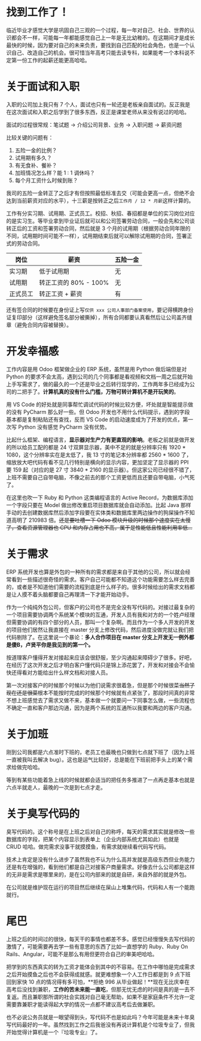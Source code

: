 # 找到工作了！


临近毕业才感觉大学是巩固自己三观的一个过程，每一年对自己、社会、世界的认识都会不一样，可能每一年都能感觉自己上一年是无比幼稚的。在这期间才是成长最快的时候，因为要对自己的未来负责，要找到自己匹配的社会角色，也是一个认识自己、改造自己的机会。很可惜当年高考只能去读专科，如果能考一个本科说不定第一份工作的起薪还能更高哈哈。

# 关于面试和入职

入职的公司加上我只有 7 个人，面试也只有一轮还是老板亲自面试的。反正我是在这次面试和入职之后学到了很多东西，反正是课堂老师从来没有说过的哈哈。

面试的过程很常规：笔试题 -> 介绍公司背景、业务 -> 入职问题 -> 薪资问题

比较关键的问题有：

1. 五险一金的比例？
2. 试用期有多久？
3. 有无食补、餐补？
4. 加班情况怎么样？能 1 : 1 调休吗？
5. 每个月工资什么时候到账？

我司的五险一金转正了之后才有但按照最低标准去交（可能会更高一点，但绝不会达到当前薪资对应的水平），十三薪是按转正之后`工作月 / 12 * 月薪`这样计算的。

工作有分实习期、试用期、正式员工。校招、秋招、春招都是单位的实习岗位对应的是实习生。等毕业拿到毕业证后就可以和公司签署劳动合同，一般会先和公司谈转正后的工资和签署劳动合同，然后就是 3 个月的试用期（根据劳动合同年限的不同，试用期时间可能不一样），试用期结束后就可以解除试用期的合同，签署正式的劳动合同。

| 岗位     | 薪资                  | 五险一金 |
| -------- | --------------------- | -------- |
| 实习期   | 低于试用期            | 无       |
| 试用期   | 转正工资的 80% - 100% | 无       |
| 正式员工 | 转正工资 + 薪资       | 有       |


还有签合同的时候要在身份证上写`仅供 xxx 公司人事部门备案使用`，要记得横跨身份证复印部分（这样避免签名部分被撕掉），所有合同都要认真看然后让公司盖齐缝章（避免合同内容被替换）。

# 开发幸福感

工作内容是用 Odoo 框架做企业的 ERP 系统，虽然是用 Python 做后端但是对 Python 的要求不会太高，遇到公司的几个同事都是看视频和文档一周之后就开始上手写需求了，做的最久的一个还是毕业之后转行现学的，工作两年多已经成为公司的二把手了。**计算机真的没有什么门槛，万物可转计算机不是开玩笑的**。

用 VS Code 的好处就是同事帮忙调试代码的时候比较方便，坏处就是智能提示做的没有 PyCharm 那么好一些。但 Odoo 开发也不用什么代码提示，遇到的字段基本都是复制粘贴还有查找，反而 VS Code 的启动速度成为了开发的优点，第一次写 Python 没有感觉 PyCharm 没有优势。

比起什么框架、编程语言，**显示器对生产力有更直观的影响**。老板之前就是做开发的所以给员工配的都是 24 寸双屏显示器，美中不足的就是分辨率只有 1920 * 1080，这个分辨率实在是太低了，我 13 寸的笔记本分辨率都 2560 * 1600 了，缩放放大吧代码有看不见几行特别是横向的显示内容，更加坚定了显示器的 PPI 要 159 起（对应的是 27 寸 3840 * 2160 的显示器）。但这家公司已经很不错了，上班不需要自己自带电脑，不像之前去的那个工资更低而且还要自带电脑，小气死了。

在这里也吹一下 Ruby 和 Python 这类编程语言的 Active Record，为数据库添加一个字段只要在 Model 做出修改重启项目数据库就会自动添加。比起 Java 那样手动的去创建数据库然后添加字段要在实体类和数据库里两边操作的狗屎操作不知道高明了 210983 倍。~~还是要吐槽一下 Odoo 模块升级的时候那个速度实在太慢了，查看资源管理器也 CPU 和内存占用也不高，属于是性能低且性能利用率低...~~

# 关于需求

ERP 系统开发也算是外包的一种所有的需求都是来自于其他的公司，所以就会经常看到一些描述很奇怪的需求。客户自己可能都不知道这个功能需要怎么样去完善的，或者是不知道他们需要的流程到底是什么样子的。很多时候给出的需求文档都是让人摸不着头脑都要自己再理清一下才能开始动手。

作为一个纯纯外包公司，但客户的公司也不是完全没有写代码的。对接过最复杂的一个项目需要协调两个系统某个模块的互通，开发人员有我和对方的一个姓卢经理但需要协调的有四个部分的人员，那叫一个复杂啊。而且作为一个多人开发的开发的项目他们居然让我直接在 master 分支上修改代码，然后进度没做完就让我们把代码剔除了。在这里说一个暴论：**多人合作项目在 master 分支上开发无一例外都是傻B，卢贤平你是我见到的第一个。**

按道理客户懂得开发对接起来应该会很舒服，至少沟通起来障碍少了很多。好吧，在经历了这次开发之后才明白客户懂代码只是锦上添花罢了，开发和对接会不会愉快还得看对方能给出什么样文档和对接人员。

第一次对接客户的时候那个时候以为他们说需求很着急，但是那个时候很菜~~当然了现在还是很菜~~根本不能按时完成的时候那个时候就有点紧张了，那段时间真的非常不想上班感觉去了需求又做不来，基本做一个就要问一下同事怎么做，一些流程也不确定一直和客户那边沟通，因为是两个系统的互通所以我要和两边的客户沟通。

# 关于加班

刚到公司我都是六点准时下班的，老员工也最晚也只做到七点就下班了（因为上班一直被我叫去解决 bug）。这也是运气比较好，总是能在下班前把手头上的某个需求给做完哈哈。

等到有某些功能着急上线的时候就都会适当的把任务多推进了一点再走基本也就是六点半就走人，最晚的一次是到七点才走。

# 关于臭写代码的

臭写代码的。这个称号是在上班之后对自己的称呼，每天的需求其实就是修改一些数据库的字段，把某个内容显示到表单上（企业内部系统尤其如此）也就是 CRUD 哈哈。做完需求没事干就摸摸鱼，有需求就继续看代码写代码。

技术上肯定是没有什么进步了虽然我也不认为什么高并发就是高级东西但业务能力还是有在增强的，看到他们都是自己对接客户商量需求。好像去什么公司都是这样的无非是需求是哪里来的，是在公司内部来的就是自研，来自外部的就是外包。

在公司就是维护现在运行的项目然后继续在屎山上堆集代码，代码和人有一个能跑就行。

# 尾巴

上班之后的时间过的很快，每天干的事情也都差不多。感觉已经慢慢失去写代码的激情了，可能需要再去学一些有意思的东西了比如一直想学的 Ruby、Ruby On Rails、Angular，可能不是那么有用但更符合自己的审美吧哈哈。

把学到的东西真实的转为工资才能体会到其中的不容易。在工作中哪怕是完成需求之后开始摸鱼之后也不会获得成就感。就更难想象一个人工作日都是到 9 点下班回到家快 10 点的情况得有多可怕，**拒绝 996 从毕业做起！**现在无比庆幸在高考后没找到兼职，**工作的苦未来能一直吃**，但那无忧无虑的时间是真的是一去不复返。而且兼职那所谓的社会实践对自己毫无帮助，如果不是家庭条件不允许一定需要靠兼职才能读得起大学的情况一点都不建议高考后去做兼职。

也不必说公务员就是一眼望得到头，写代码不也是如此吗？今年可能是未来十年臭写代码最好的一年。虽然找到工作之后我爸没有再说计算机是个垃圾专业了，但我开始觉得计算机是一个『垃圾专业』了。

